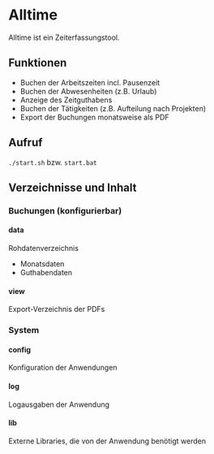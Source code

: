# Alltime

Alltime ist ein Zeiterfassungstool.

## Funktionen

- Buchen der Arbeitszeiten incl. Pausenzeit
- Buchen der Abwesenheiten (z.B. Urlaub)
- Anzeige des Zeitguthabens
- Buchen der Tätigkeiten (z.B. Aufteilung nach Projekten)
- Export der Buchungen monatsweise als PDF

## Aufruf

``./start.sh`` bzw. ``start.bat``

## Verzeichnisse und Inhalt

### Buchungen (konfigurierbar)

#### data

Rohdatenverzeichnis

- Monatsdaten
- Guthabendaten

#### view

Export-Verzeichnis der PDFs

### System

#### config

Konfiguration der Anwendungen

#### log

Logausgaben der Anwendung

#### lib

Externe Libraries, die von der Anwendung benötigt werden
